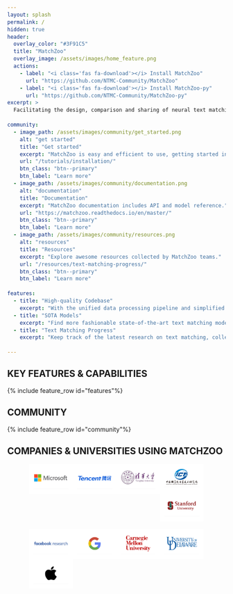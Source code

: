 ```yaml
---
layout: splash
permalink: /
hidden: true
header:
  overlay_color: "#3F91C5"
  title: "MatchZoo"
  overlay_image: /assets/images/home_feature.png
  actions:
    - label: "<i class='fas fa-download'></i> Install MatchZoo"
      url: "https://github.com/NTMC-Community/MatchZoo"
    - label: "<i class='fas fa-download'></i> Install MatchZoo-py"
      url: "https://github.com/NTMC-Community/MatchZoo-py"
excerpt: >
  Facilitating the design, comparison and sharing of neural text matching models.

community:
  - image_path: /assets/images/community/get_started.png
    alt: "get started"
    title: "Get started"
    excerpt: "MatchZoo is easy and efficient to use, getting started in 60 seconds."
    url: "/tutorials/installation/"
    btn_class: "btn--primary"
    btn_label: "Learn more"
  - image_path: /assets/images/community/documentation.png
    alt: "documentation"
    title: "Documentation"
    excerpt: "MatchZoo documentation includes API and model reference."
    url: "https://matchzoo.readthedocs.io/en/master/"
    btn_class: "btn--primary"
    btn_label: "Learn more"
  - image_path: /assets/images/community/resources.png
    alt: "resources"
    title: "Resources"
    excerpt: "Explore awesome resources collected by MatchZoo teams."
    url: "/resources/text-matching-progress/"
    btn_class: "btn--primary"
    btn_label: "Learn more"

features:
  - title: "High-quality Codebase"
    excerpt: "With the unified data processing pipeline and simplified model configuration, MatchZoo is flexible and easy to use."
  - title: "SOTA Models"
    excerpt: "Find more fashionable state-of-the-art text matching models in MatchZoo, give it a try with just a few lines of code."
  - title: "Text Matching Progress"
    excerpt: "Keep track of the latest research on text matching, collect and organize information based on tasks."

---
```


<h2>KEY FEATURES & CAPABILITIES</h2>
{% include feature_row id="features"%}

## COMMUNITY
{% include feature_row id="community"%}

## COMPANIES & UNIVERSITIES USING MATCHZOO

<div style="width: 80%; margin: 0 auto; height: 150px;">
    <div style="width: 20%; float: left; border: 10px solid #fff;">
      <img src="/assets/images/brand/microsoft.png" alt="">
    </div>
    <div style="width: 20%; float: left; border: 10px solid #fff;">
      <img src="/assets/images/brand/tencent.png" alt="">
    </div>
    <div style="width: 20%; float: left; border: 10px solid #fff;">
      <img src="/assets/images/brand/tsinghua.png" alt="">
    </div>
    <div style="width: 20%; float: left; border: 10px solid #fff;">
      <img src="/assets/images/brand/CAS_ICT.jpg" alt="">
    </div>
    <div style="width: 20%; float: left; border: 10px solid #fff;">
      <img src="/assets/images/brand/stanford.png" alt="">
    </div>
</div>
<div style="width: 80%; margin: 0 auto; height: 150px;">
    <div style="width: 20%; float: left; border: 10px solid #fff;">
      <img src="/assets/images/brand/facebook.png" alt="">
    </div>
    <div style="width: 20%; float: left; border: 10px solid #fff;">
      <img src="/assets/images/brand/google.png" alt="">
    </div>
    <div style="width: 20%; float: left; border: 10px solid #fff;">
      <img src="/assets/images/brand/cmu.png" alt="">
    </div>
    <div style="width: 20%; float: left; border: 10px solid #fff;">
      <img src="/assets/images/brand/udel.png" alt="">
    </div>
    <div style="width: 20%; float: left; border: 10px solid #fff;">
      <img src="/assets/images/brand/apple.png" alt="">
    </div>
</div>